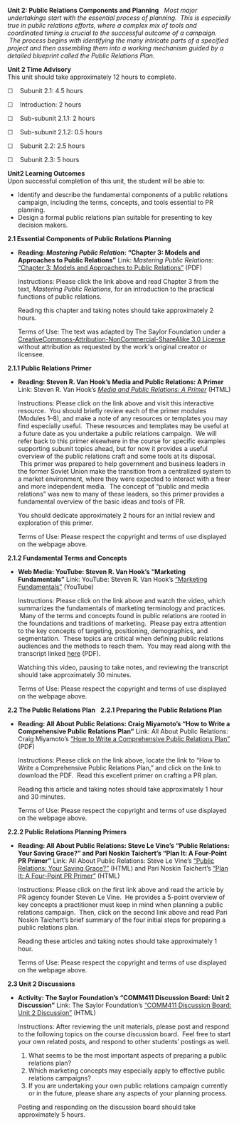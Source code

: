 **Unit 2: Public Relations Components and Planning** <span
id="2"></span> 
*Most major undertakings start with the essential process of planning.
 This is especially true in public relations efforts, where a complex
mix of tools and coordinated timing is crucial to the successful outcome
of a campaign.  The process begins with identifying the many intricate
parts of a specified project and then assembling them into a working
mechanism guided by a detailed blueprint called the Public Relations
Plan.*

**Unit 2 Time Advisory**  
This unit should take approximately 12 hours to complete.  
  
 ☐    Subunit 2.1: 4.5 hours

  
 ☐    Introduction: 2 hours  
  
 ☐    Sub-subunit 2.1.1: 2 hours  
  
 ☐    Sub-subunit 2.1.2: 0.5 hours

  
 ☐    Subunit 2.2: 2.5 hours  
  
 ☐    Subunit 2.3: 5 hours

**Unit2 Learning Outcomes**  
Upon successful completion of this unit, the student will be able to:
-   Identify and describe the fundamental components of a public
    relations campaign, including the terms, concepts, and tools
    essential to PR planning.
-   Design a formal public relations plan suitable for presenting to key
    decision makers.

**2.1 Essential Components of Public Relations Planning** <span
id="2.1"></span> 
-   **Reading: *Mastering Public Relation*: “Chapter 3: Models and
    Approaches to Public Relations”**
    Link: *Mastering Public Relations*: [“Chapter 3: Models and
    Approaches to Public
    Relations”](http://www.saylor.org/site/textbooks/Mastering%20Public%20Relations.pdf)
    (PDF)  
      
     Instructions: Please click the link above and read Chapter 3 from
    the text, *Mastering Public Relations,* for an introduction to the
    practical functions of public relations.  
      
     Reading this chapter and taking notes should take approximately 2
    hours.  
      
     Terms of Use: The text was adapted by The Saylor Foundation under a
    [CreativeCommons-Attribution-NonCommercial-ShareAlike 3.0
    License](http://creativecommons.org/licenses/by-nc-sa/3.0/) without
    attribution as requested by the work's original creator or licensee.

**2.1.1 Public Relations Primer** <span id="2.1.1"></span> 
-   **Reading: Steven R. Van Hook’s Media and Public Relations: A
    Primer**
    Link: Steven R. Van Hook’s *[Media and Public Relations: A
    Primer](http://wwmr.us/primer/)* (HTML)  
      
     Instructions: Please click on the link above and visit this
    interactive resource.  You should briefly review each of the primer
    modules (Modules 1–8), and make a note of any resources or templates
    you may find especially useful.  These resources and templates may
    be useful at a future date as you undertake a public relations
    campaign.  We will refer back to this primer elsewhere in the course
    for specific examples supporting subunit topics ahead, but for now
    it provides a useful overview of the public relations craft and some
    tools at its disposal.  This primer was prepared to help government
    and business leaders in the former Soviet Union make the transition
    from a centralized system to a market environment, where they were
    expected to interact with a freer and more independent media.  The
    concept of “public and media relations” was new to many of these
    leaders, so this primer provides a fundamental overview of the basic
    ideas and tools of PR.  
      
     You should dedicate approximately 2 hours for an initial review and
    exploration of this primer.  
      
     Terms of Use: Please respect the copyright and terms of use
    displayed on the webpage above.

**2.1.2 Fundamental Terms and Concepts** <span id="2.1.2"></span> 
-   **Web Media: YouTube: Steven R. Van Hook’s “Marketing
    Fundamentals”**
    Link: YouTube: Steven R. Van Hook’s [“Marketing
    Fundamentals”](http://www.youtube.com/watch?v=B-6u-pPC1zI&list=UU9Xaz3ukHi1_LboWsF4gbHg&index=8&feature=plcp)
    (YouTube)  
      
     Instructions: Please click on the link above and watch the video,
    which summarizes the fundamentals of marketing terminology and
    practices.  Many of the terms and concepts found in public relations
    are rooted in the foundations and traditions of marketing.  Please
    pay extra attention to the key concepts of targeting, positioning,
    demographics, and segmentation.  These topics are critical when
    defining public relations audiences and the methods to reach them.
     You may read along with the transcript linked
    [here](http://wwmr.us/support/MarketingFundamentals.pdf) (PDF).  
      
     Watching this video, pausing to take notes, and reviewing the
    transcript should take approximately 30 minutes.  
      
     Terms of Use: Please respect the copyright and terms of use
    displayed on the webpage above.

**2.2 The Public Relations Plan** <span id="2.2"></span> 
**2.2.1 Preparing the Public Relations Plan** <span id="2.2.1"></span> 
-   **Reading: All About Public Relations: Craig Miyamoto’s “How to
    Write a Comprehensive Public Relations Plan”**
    Link: All About Public Relations: Craig Miyamoto’s [“How to Write a
    Comprehensive Public Relations
    Plan”](http://aboutpublicrelations.net/ucmiyamoto1.htm) (PDF)  
      
     Instructions: Please click on the link above, locate the link to
    “How to Write a Comprehensive Public Relations Plan,” and click on
    the link to download the PDF.  Read this excellent primer on
    crafting a PR plan.  
      
     Reading this article and taking notes should take approximately 1
    hour and 30 minutes.  
      
     Terms of Use: Please respect the copyright and terms of use
    displayed on the webpage above.

**2.2.2 Public Relations Planning Primers** <span id="2.2.2"></span> 
-   **Reading: All About Public Relations: Steve Le Vine’s “Public
    Relations: Your Saving Grace?” and Pari Noskin Taichert’s “Plan It:
    A Four-Point PR Primer”**
    Link: All About Public Relations: Steve Le Vine’s [“Public
    Relations: Your Saving
    Grace?”](http://aboutpublicrelations.net/uclevine2.htm) (HTML) and
    Pari Noskin Taichert’s [“Plan It: A Four-Point PR
    Primer”](http://aboutpublicrelations.net/uctaichert2a.htm) (HTML)  
      
     Instructions: Please click on the first link above and read the
    article by PR agency founder Steven Le Vine.  He provides a 5-point
    overview of key concepts a practitioner must keep in mind when
    planning a public relations campaign.  Then, click on the second
    link above and read Pari Noskin Taichert’s brief summary of the four
    initial steps for preparing a public relations plan.  
      
     Reading these articles and taking notes should take approximately 1
    hour.  
      
     Terms of Use: Please respect the copyright and terms of use
    displayed on the webpage above.

**2.3 Unit 2 Discussions** <span id="2.3"></span> 
-   **Activity: The Saylor Foundation’s “COMM411 Discussion Board: Unit
    2 Discussion”**
    Link: The Saylor Foundation’s [“COMM411 Discussion Board: Unit 2
    Discussion”](http://forums.saylor.org/topic/unit-2-discussion/)
    (HTML)  
      
     Instructions: After reviewing the unit materials, please post and
    respond to the following topics on the course discussion board. 
    Feel free to start your own related posts, and respond to other
    students’ postings as well.  
      
     1) What seems to be the most important aspects of preparing a
    public relations plan?  
     2) Which marketing concepts may especially apply to effective
    public relations campaigns?  
     3) If you are undertaking your own public relations campaign
    currently or in the future, please share any aspects of your
    planning process.  
      
     Posting and responding on the discussion board should take
    approximately 5 hours.


